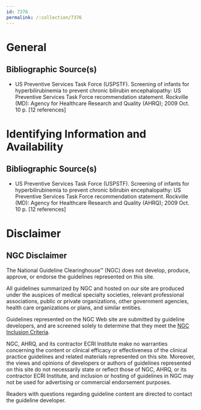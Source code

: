 ```yaml
---
id: 7376
permalink: /:collection/7376
---
```


# General

## Bibliographic Source(s)

- US Preventive Services Task Force (USPSTF). Screening of infants for hyperbilirubinemia to prevent chronic bilirubin encephalopathy: US Preventive Services Task Force recommendation statement. Rockville (MD): Agency for Healthcare Research and Quality (AHRQ); 2009 Oct. 10 p. [12 references]

# Identifying Information and Availability

## Bibliographic Source(s)

- US Preventive Services Task Force (USPSTF). Screening of infants for hyperbilirubinemia to prevent chronic bilirubin encephalopathy: US Preventive Services Task Force recommendation statement. Rockville (MD): Agency for Healthcare Research and Quality (AHRQ); 2009 Oct. 10 p. [12 references]

# Disclaimer

## NGC Disclaimer

The National Guideline Clearinghouse™ (NGC) does not develop, produce, approve, or endorse the guidelines represented on this site.

All guidelines summarized by NGC and hosted on our site are produced under the auspices of medical specialty societies, relevant professional associations, public or private organizations, other government agencies, health care organizations or plans, and similar entities.

Guidelines represented on the NGC Web site are submitted by guideline developers, and are screened solely to determine that they meet the [NGC Inclusion Criteria](/help-and-about/summaries/inclusion-criteria).

NGC, AHRQ, and its contractor ECRI Institute make no warranties concerning the content or clinical efficacy or effectiveness of the clinical practice guidelines and related materials represented on this site. Moreover, the views and opinions of developers or authors of guidelines represented on this site do not necessarily state or reflect those of NGC, AHRQ, or its contractor ECRI Institute, and inclusion or hosting of guidelines in NGC may not be used for advertising or commercial endorsement purposes.

Readers with questions regarding guideline content are directed to contact the guideline developer.

